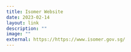 ```yaml
---
title: Isomer Website
date: 2023-02-14
layout: link
description: ""
image: ""
external: https://https://www.isomer.gov.sg/
---
```

